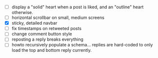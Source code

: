 - [ ] display a "solid" heart when a post is liked, and an "outline" heart otherwise.
- [ ] horizontal scrollbar on small, medium screens
- [X] sticky, detailed navbar
- [ ] fix timestamps on retweeted posts
- [ ] change comment button style
- [ ] reposting a reply breaks everything
- [ ] howto recursively populate a schema... replies are hard-coded to only load the top and bottom reply currently.